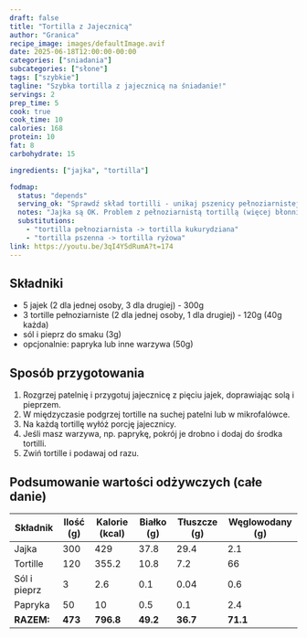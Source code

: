 ```yaml
---
draft: false
title: "Tortilla z Jajecznicą"
author: "Granica"
recipe_image: images/defaultImage.avif
date: 2025-06-18T12:00:00-00:00
categories: ["sniadania"]
subcategories: ["słone"]
tags: ["szybkie"]
tagline: "Szybka tortilla z jajecznicą na śniadanie!"
servings: 2
prep_time: 5
cook: true
cook_time: 10
calories: 168
protein: 10
fat: 8
carbohydrate: 15

ingredients: ["jajka", "tortilla"]

fodmap:
  status: "depends"
  serving_ok: "Sprawdź skład tortilli - unikaj pszenicy pełnoziarnistej"
  notes: "Jajka są OK. Problem z pełnoziarnistą tortillą (więcej błonnika)"
  substitutions:
    - "tortilla pełnoziarnista -> tortilla kukurydziana"
    - "tortilla pszenna -> tortilla ryżowa"
link: https://youtu.be/3qI4Y5dRumA?t=174
---
```


## Składniki

- 5 jajek (2 dla jednej osoby, 3 dla drugiej) - 300g
- 3 tortille pełnoziarniste (2 dla jednej osoby, 1 dla drugiej) - 120g (40g każda)
- sól i pieprz do smaku (3g)
- opcjonalnie: papryka lub inne warzywa (50g)

## Sposób przygotowania

1. Rozgrzej patelnię i przygotuj jajecznicę z pięciu jajek, doprawiając solą i pieprzem.
2. W międzyczasie podgrzej tortille na suchej patelni lub w mikrofalówce.
3. Na każdą tortillę wyłóż porcję jajecznicy.
4. Jeśli masz warzywa, np. paprykę, pokrój je drobno i dodaj do środka tortilli.
5. Zwiń tortille i podawaj od razu.

## Podsumowanie wartości odżywczych (całe danie)

| Składnik         | Ilość (g) | Kalorie (kcal) | Białko (g) | Tłuszcze (g) | Węglowodany (g) |
|------------------|-----------|---------------|------------|--------------|-----------------|
| Jajka            | 300       | 429           | 37.8       | 29.4         | 2.1             |
| Tortille         | 120       | 355.2         | 10.8       | 7.2          | 66              |
| Sól i pieprz     | 3         | 2.6           | 0.1        | 0.04         | 0.6             |
| Papryka          | 50        | 10            | 0.5        | 0.1          | 2.4             |
| **RAZEM:**       | **473**   | **796.8**     | **49.2**   | **36.7**     | **71.1**        |
